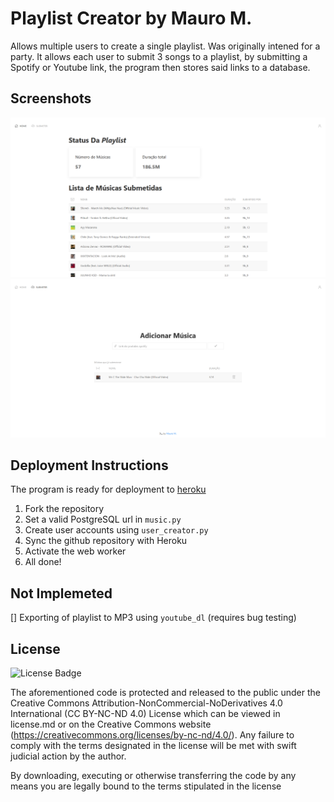 # Playlist Creator by Mauro M.

Allows multiple users to create a single playlist. Was originally intened for a party. It allows each user to submit 3 songs to a playlist, by submitting a Spotify or Youtube link, the program then stores said links to a database.

## Screenshots

![index](https://raw.githubusercontent.com/MM-coder/playlist-creator/master/.github/screenshots/index.png?token=AFN6RUGXAKQLSEXULVON4SS7FRIMU)
![submit](https://raw.githubusercontent.com/MM-coder/playlist-creator/master/.github/screenshots/submit.png?token=AFN6RUCDWU7YNM6C6GXIWRK7FRIOY)

## Deployment Instructions
The program is ready for deployment to [heroku](https://herokuapp.com) 
1. Fork the repository 
2. Set a valid PostgreSQL url in `music.py`
3. Create user accounts using `user_creator.py`
4. Sync the github repository with Heroku
5. Activate the web worker 
6. All done!

## Not Implemeted

[] Exporting of playlist to MP3 using `youtube_dl` (requires bug testing)

## License

![License Badge](https://mirrors.creativecommons.org/presskit/buttons/80x15/svg/by-nc-nd.svg)

The aforementioned code is protected and released to the public under the Creative Commons Attribution-NonCommercial-NoDerivatives 4.0 International (CC BY-NC-ND 4.0) License which can be viewed in license.md or on the Creative Commons website (https://creativecommons.org/licenses/by-nc-nd/4.0/). Any failure to comply with the terms designated in the license will be met with swift judicial action by the author.

By downloading, executing or otherwise transferring the code by any means you are legally bound to the terms stipulated in the license